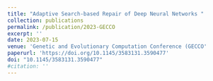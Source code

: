 ```yaml
---
title: "Adaptive Search-based Repair of Deep Neural Networks "
collection: publications
permalink: /publication/2023-GECCO
excerpt: ''
date: 2023-07-15
venue: 'Genetic and Evolutionary Computation Conference (GECCO'
paperurl: 'https://doi.org/10.1145/3583131.3590477'
doi: "10.1145/3583131.3590477"
#citation: ''
---
```

